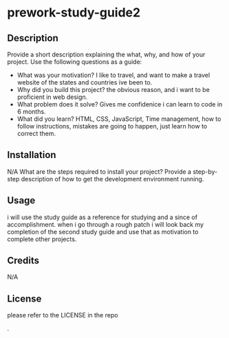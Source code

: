 # prework-study-guide2

## Description

Provide a short description explaining the what, why, and how of your project. Use the following questions as a guide:

- What was your motivation?
   I like to travel, and  want to make a travel website of the states and countries ive been to. 
- Why did you build this project?
 the obvious reason,  and i want to be proficient in web design.
- What problem does it solve?
Gives me confidenice i can learn to code in 6 months. 
- What did you learn?
HTML, CSS, JavaScript, Time management, how to follow instructions, mistakes are going to happen, just learn how to correct them. 


## Installation
N/A
What are the steps required to install your project? Provide a step-by-step description of how to get the development environment running.

## Usage
i will use the study guide as a reference for studying and a since of accomplishment. when i go through a rough patch i will look back my completion of the second study guide and use that as motivation to complete other projects. 

## Credits
N/A
## License

please refer to the LICENSE in the repo

.
